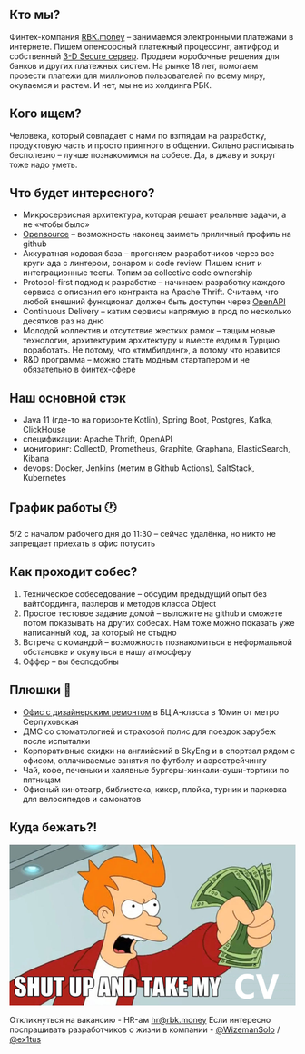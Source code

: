 ## Кто мы?

Финтех-компания [RBK.money](https://habr.com/ru/company/rbkmoney/) – занимаемся электронными платежами в интернете. 
Пишем опенсорсный платежный процессинг, антифрод и собственный [3-D Secure сервер](https://en.wikipedia.org/wiki/3-D_Secure). 
Продаем коробочные решения для банков и других платежных систем. На рынке 18 лет, помогаем провести платежи для миллионов пользователей по всему миру, окупаемся и растем. 
И нет, мы не из холдинга РБК.

## Кого ищем?

Человека, который совпадает с нами по взглядам на разработку, продуктовую часть и просто приятного в общении. Сильно расписывать бесполезно – лучше познакомимся на собесе. Да, в джаву и вокруг тоже надо уметь.

## Что будет интересного?

- Микросервисная архитектура, которая решает реальные задачи, а не «чтобы было»
- [Opensource](https://github.com/rbkmoney) – возможность наконец заиметь приличный профиль на github
- Аккуратная кодовая база – прогоняем разработчиков через все круги ада с линтером, сонаром и code review. Пишем юнит и интеграционные тесты. Топим за collective code ownership
- Protocol-first подход к разработке – начинаем разработку каждого сервиса с описания его контракта на Apache Thrift. Считаем, что любой внешний функционал должен быть доступен через [OpenAPI](https://developer.rbk.money/api)
- Continuous Delivery – катим сервисы напрямую в прод по несколько десятков раз на дню
- Молодой коллектив и отсутствие жестких рамок – тащим новые технологии, архитектурим архитектуру и вместе ездим в Турцию поработать. Не потому, что «тимбилдинг», а потому что нравится
- R&D программа – можно стать модным стартапером и не обязательно в финтех-сфере

## Наш основной стэк

- Java 11 (где-то на горизонте Kotlin), Spring Boot, Postgres, Kafka, ClickHouse
- спецификации: Apache Thrift, OpenAPI
- мониторинг: CollectD, Prometheus, Graphite, Graphana, ElasticSearch, Kibana
- devops: Docker, Jenkins (метим в Github Actions), SaltStack, Kubernetes

## График работы 🕐

5/2 с началом рабочего дня до 11:30 – сейчас удалёнка, но никто не запрещает приехать в офис потусить


## Как проходит собес?

1. Техническое собеседование – обсудим предыдущий опыт без вайтбординга, пазлеров и методов класса Object
2. Простое тестовое задание домой – выложите на github и сможете потом показывать на других собесах. Нам тоже можно показать уже написанный код, за который не стыдно
3. Встреча с командой – возможность познакомиться в неформальной обстановке и окунуться в нашу атмосферу
4. Оффер – вы бесподобны

## Плюшки 🍰

- [Офис с дизайнерским ремонтом](https://www.officenext.ru/projects/project-37863-rbk-money/) в БЦ А-класса в 10мин от метро Серпуховская
- ДМС со стоматологией и страховой полис для поездок зарубеж после испыталки
- Корпоративные скидки на английский в SkyEng и в спортзал рядом с офисом, оплачиваемые занятия по футболу и аэрострейчингу
- Чай, кофе, печеньки и халявные бургеры-хинкали-суши-тортики по пятницам
- Офисный кинотеатр, библиотека, кикер, плойка, турник и парковка для велосипедов и самокатов

## Куда бежать?!

![shut_up_and_take_my_cv.png](shut_up_and_take_my_cv.png)

Откликнуться на вакансию - HR-ам [hr@rbk.money](mailto:hr@rbk.money)
Если интересно поспрашивать разработчиков о жизни в компании - [@WizemanSolo](https://t.me/WizemanSolo) / [@ex1tus](https://t.me/ex1tus)
